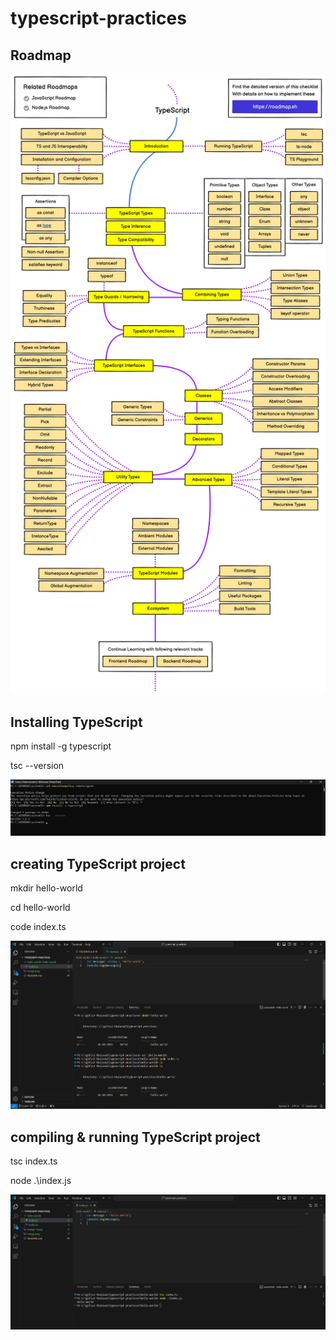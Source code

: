 # typescript-practices

## Roadmap

![alt text](typescript_page-0001.jpg)

## Installing TypeScript

npm install -g typescript

tsc --version

![alt text](assets/image.png)

## creating TypeScript project

mkdir hello-world

cd hello-world

code index.ts


![alt text](assets/image-1.png)


## compiling & running TypeScript project

tsc index.ts  

node .\index.js

![alt text](assets/image-2.png)



